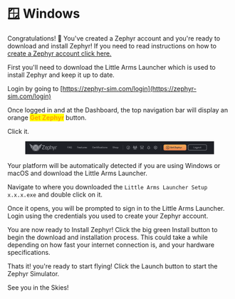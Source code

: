 # 🪟 Windows

Congratulations! 🎊 You've created a Zephyr account and you're ready to download and install Zephyr! If you need to read instructions on how to [create a Zephyr account click here.](../../create-an-account.md)



First you'll need to download the Little Arms Launcher which is used to install Zephyr and keep it up to date. &#x20;

Login by going to [https://zephyr-sim.com/login](https://zephyr-sim.com/login)

Once logged in and at the Dashboard, the top navigation bar will display an orange <mark style="color:orange;">**Get Zephyr**</mark> button.

Click it.

<figure><img src="../../../.gitbook/assets/image (23).png" alt=""><figcaption></figcaption></figure>

Your platform will be automatically detected if you are using Windows or macOS and download the Little Arms Launcher. &#x20;

Navigate to where you downloaded the `Little Arms Launcher Setup x.x.x.exe` and double click on it.



Once it opens, you will be prompted to sign in to the Little Arms Launcher. Login using the credentials you used to create your Zephyr account.



You are now ready to Install Zephyr! Click the big green Install button to begin the download and installation process.  This could take a while depending on how fast your internet connection is, and your hardware specifications.&#x20;



Thats it! you're ready to start flying! Click the Launch button to start the Zephyr Simulator.





See you in the Skies!
